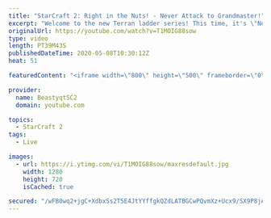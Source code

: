 ```yaml
---
title: "StarCraft 2: Right in the Nuts! - Never Attack to Grandmaster!"
excerpt: "Welcome to the new Terran ladder series! This time, it's \"Never Attack to Grandmaster!\" In this challenge, I play as Terran on the EU ladder, and in every game I'm not allowed to attack with any units except for using Ghosts. I'm allowed to make any army units for defending, as long as I don't attack"
originalUrl: https://youtube.com/watch?v=T1MOIG88sow
type: video
length: PT39M43S
publishedDateTime: 2020-05-08T10:30:12Z
heat: 51

featuredContent: "<iframe width=\"800\" height=\"500\" frameborder=\"0\" src=\"https://www.youtube.com/embed/T1MOIG88sow\" allow=\"accelerometer; autoplay; encrypted-media; gyroscope; picture-in-picture\" allowfullscreen></iframe>"

provider:
  name: BeastyqtSC2
  domain: youtube.com

topics:
  - StarCraft 2
tags:
  - Live

images:
  - url: https://i.ytimg.com/vi/T1MOIG88sow/maxresdefault.jpg
    width: 1280
    height: 720
    isCached: true

secured: "/wFB0wq2+jgC+XdbxSs2T5E4JtYYffgkQZdLATBGCwPQvmXz+Ucx9/SX9P8jAizxyXM0bXCDRLxVi9d7AqFOG5/iqeoVSvOcYAnX/FtDKJJjG2+yLISIlcpwvX95HQYXr07yHW7SWPjphXGFoLBrQSraHpKAbwI2kgI9b8SMH7WlbBTq7jRm88ecdoa7DRIDj9n+EhOpxWidcAXPR8mW+qa6P8GCLl6LAzDiA2SHX63ygnEydldKdqtsQP8lxYGCeWJ0cfWsQuupzT5pu8mDGmebASi6pukPcI0Pv+jy4ARWfi7DGLbqVRxexHTVr6Z72mI1z+W7GYr36aKzms1Tu1m83WQ0GgRyMpBLKym7jN7zJQRQo/nIQT3/u7jfuCmOrlbFbXN9lRDUQamSuxYqm7qkEk4R65pcyfdBSIH9DH0=;VJWbhpm5hEQbjN+EqKCWDg=="
---
```


